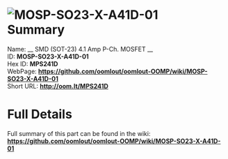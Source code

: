 
![MOSP-SO23-X-A41D-01](https://github.com/oomlout/oomlout-OOMP/blob/master/parts/MOSP-SO23-X-A41D-01/MOSP-SO23-X-A41D-01_420.jpg)   
Summary
=================
  
Name: __ SMD (SOT-23) 4.1 Amp P-Ch. MOSFET __    
ID: __MOSP-SO23-X-A41D-01__   
Hex ID: __MPS241D__   
WebPage: __https://github.com/oomlout/oomlout-OOMP/wiki/MOSP-SO23-X-A41D-01__   
Short URL: __http://oom.lt/MPS241D__   

Full Details
==========================
Full summary of this part can be found in the wiki:   
__https://github.com/oomlout/oomlout-OOMP/wiki/MOSP-SO23-X-A41D-01__    

